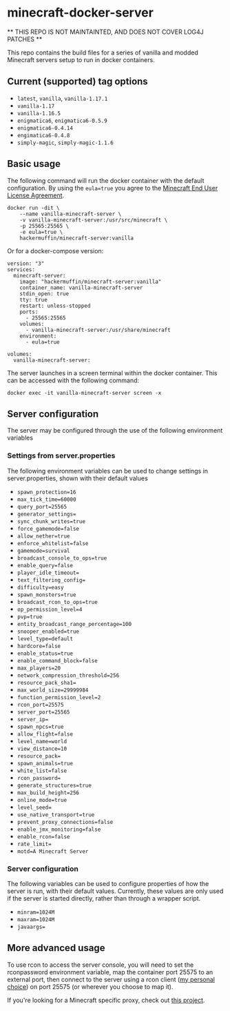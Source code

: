# minecraft-docker-server

** THIS REPO IS NOT MAINTAINTED, AND DOES NOT COVER LOG4J PATCHES ** 

This repo contains the build files for a series of vanilla and modded Minecraft servers setup to run in docker containers.

## Current (supported) tag options
- `latest`, `vanilla`, `vanilla-1.17.1`
- `vanilla-1.17`
- `vanilla-1.16.5`
- `enigmatica6`, `enigmatica6-0.5.9` 
- `enigmatica6-0.4.14`
- `engimatica6-0.4.8`
- `simply-magic`, `simply-magic-1.1.6`

## Basic usage

The following command will run the docker container with the default configuration. By using the `eula=true` you agree to the [Minecraft End User License Agreement](https://www.minecraft.net/en-us/eula). 

``` console
docker run -dit \
    --name vanilla-minecraft-server \
    -v vanilla-minecraft-server:/usr/src/minecraft \
    -p 25565:25565 \
    -e eula=true \
    hackermuffin/minecraft-server:vanilla
```

Or for a docker-compose version:

``` console
version: "3"
services:
  minecraft-server:
    image: "hackermuffin/minecraft-server:vanilla"
    container_name: vanilla-minecraft-server
    stdin_open: true
    tty: true
    restart: unless-stopped
    ports:
      - 25565:25565
    volumes:
      - vanilla-minecraft-server:/usr/share/minecraft
    environment:
      - eula=true

volumes:
  vanilla-minecraft-server:
```

The server launches in a screen terminal within the docker container. This can be accessed with the following command:
``` console
docker exec -it vanilla-minecraft-server screen -x
```

## Server configuration
The server may be configured through the use of the following environment variables
### Settings from server.properties
The following environment variables can be used to change settings in server.properties, shown with their default values
- `spawn_protection=16`
- `max_tick_time=60000`
- `query_port=25565`
- `generator_settings=`
- `sync_chunk_writes=true`
- `force_gamemode=false`
- `allow_nether=true`
- `enforce_whitelist=false`
- `gamemode=survival`
- `broadcast_console_to_ops=true`
- `enable_query=false`
- `player_idle_timeout=`
- `text_filtering_config=`
- `difficulty=easy`
- `spawn_monsters=true`
- `broadcast_rcon_to_ops=true`
- `op_permission_level=4`
- `pvp=true`
- `entity_broadcast_range_percentage=100`
- `snooper_enabled=true`
- `level_type=default`
- `hardcore=false`
- `enable_status=true`
- `enable_command_block=false`
- `max_players=20`
- `network_compression_threshold=256`
- `resource_pack_sha1=`
- `max_world_size=29999984`
- `function_permission_level=2`
- `rcon_port=25575`
- `server_port=25565`
- `server_ip=`
- `spawn_npcs=true`
- `allow_flight=false`
- `level_name=world`
- `view_distance=10`
- `resource_pack=`
- `spawn_animals=true`
- `white_list=false`
- `rcon_password=`
- `generate_structures=true`
- `max_build_height=256`
- `online_mode=true`
- `level_seed=`
- `use_native_transport=true`
- `prevent_proxy_connections=false`
- `enable_jmx_monitoring=false`
- `enable_rcon=false`
- `rate_limit=`
- `motd=A Minecraft Server`
### Server configuration
The following variables can be used to configure properties of how the server is run, with their default values. Currently, these values are only used if the server is started directly, rather than through a wrapper script.

- `minram=1024M`
- `maxram=1024M`
- `javaargs=`

## More advanced usage

To use rcon to access the server console, you will need to set the rconpassword environment variable, map the container port 25575 to an external port, then connect to the server using a rcon client ([my personal choice](https://github.com/Tiiffi/mcrcon)) on port 25575 (or wherever you choose to map it).


If you're looking for a Minecraft specific proxy, check out [this project](https://github.com/janispritzkau/minecraft-reverse-proxy).
